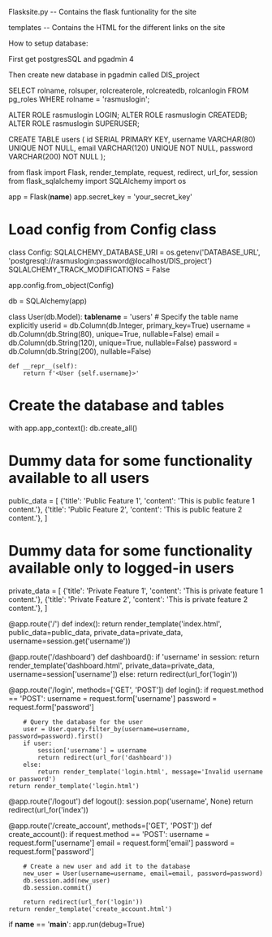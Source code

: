 Flasksite.py
-- Contains the flask funtionality for the site

templates
-- Contains the HTML for the different links on the site


How to setup database:

First get postgresSQL and pgadmin 4

Then create new database in pgadmin called DIS_project



SELECT rolname, rolsuper, rolcreaterole, rolcreatedb, rolcanlogin FROM pg_roles WHERE rolname = 'rasmuslogin';

ALTER ROLE rasmuslogin LOGIN;
ALTER ROLE rasmuslogin CREATEDB;
ALTER ROLE rasmuslogin SUPERUSER;



CREATE TABLE users (
    id SERIAL PRIMARY KEY,
    username VARCHAR(80) UNIQUE NOT NULL,
    email VARCHAR(120) UNIQUE NOT NULL,
    password VARCHAR(200) NOT NULL
);




from flask import Flask, render_template, request, redirect, url_for, session
from flask_sqlalchemy import SQLAlchemy
import os

app = Flask(__name__)
app.secret_key = 'your_secret_key'

# Load config from Config class
class Config:
    SQLALCHEMY_DATABASE_URI = os.getenv('DATABASE_URL', 'postgresql://rasmuslogin:password@localhost/DIS_project')
    SQLALCHEMY_TRACK_MODIFICATIONS = False

app.config.from_object(Config)

db = SQLAlchemy(app)

class User(db.Model):
    __tablename__ = 'users'  # Specify the table name explicitly
    userid = db.Column(db.Integer, primary_key=True)
    username = db.Column(db.String(80), unique=True, nullable=False)
    email = db.Column(db.String(120), unique=True, nullable=False)
    password = db.Column(db.String(200), nullable=False)

    def __repr__(self):
        return f'<User {self.username}>'

# Create the database and tables
with app.app_context():
    db.create_all()

# Dummy data for some functionality available to all users
public_data = [
    {'title': 'Public Feature 1', 'content': 'This is public feature 1 content.'},
    {'title': 'Public Feature 2', 'content': 'This is public feature 2 content.'},
]

# Dummy data for some functionality available only to logged-in users
private_data = [
    {'title': 'Private Feature 1', 'content': 'This is private feature 1 content.'},
    {'title': 'Private Feature 2', 'content': 'This is private feature 2 content.'},
]

@app.route('/')
def index():
    return render_template('index.html', public_data=public_data, private_data=private_data, username=session.get('username'))

@app.route('/dashboard')
def dashboard():
    if 'username' in session:
        return render_template('dashboard.html', private_data=private_data, username=session['username'])
    else:
        return redirect(url_for('login'))

@app.route('/login', methods=['GET', 'POST'])
def login():
    if request.method == 'POST':
        username = request.form['username']
        password = request.form['password']
        
        # Query the database for the user
        user = User.query.filter_by(username=username, password=password).first()
        if user:
            session['username'] = username
            return redirect(url_for('dashboard'))
        else:
            return render_template('login.html', message='Invalid username or password')
    return render_template('login.html')

@app.route('/logout')
def logout():
    session.pop('username', None)
    return redirect(url_for('index'))

@app.route('/create_account', methods=['GET', 'POST'])
def create_account():
    if request.method == 'POST':
        username = request.form['username']
        email = request.form['email']
        password = request.form['password']
        
        # Create a new user and add it to the database
        new_user = User(username=username, email=email, password=password)
        db.session.add(new_user)
        db.session.commit()

        return redirect(url_for('login'))
    return render_template('create_account.html')

if __name__ == '__main__':
    app.run(debug=True)
